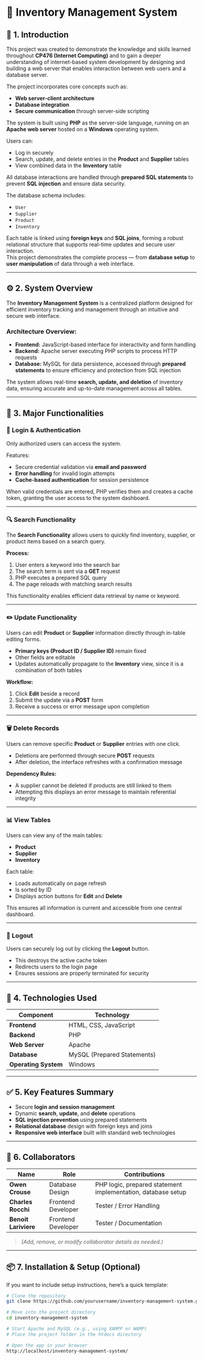 # 🧾 Inventory Management System

## 📘 1. Introduction

This project was created to demonstrate the knowledge and skills learned throughout **CP476 (Internet Computing)** and to gain a deeper understanding of internet-based system development by designing and building a web server that enables interaction between web users and a database server.

The project incorporates core concepts such as:
- **Web server-client architecture**
- **Database integration**
- **Secure communication** through server-side scripting

The system is built using **PHP** as the server-side language, running on an **Apache web server** hosted on a **Windows** operating system.

Users can:
- Log in securely  
- Search, update, and delete entries in the **Product** and **Supplier** tables  
- View combined data in the **Inventory** table  

All database interactions are handled through **prepared SQL statements** to prevent **SQL injection** and ensure data security.

The database schema includes:
- `User`
- `Supplier`
- `Product`
- `Inventory`

Each table is linked using **foreign keys** and **SQL joins**, forming a robust relational structure that supports real-time updates and secure user interaction.  
This project demonstrates the complete process — from **database setup** to **user manipulation** of data through a web interface.

---

## ⚙️ 2. System Overview

The **Inventory Management System** is a centralized platform designed for efficient inventory tracking and management through an intuitive and secure web interface.

### Architecture Overview:
- **Frontend:** JavaScript-based interface for interactivity and form handling  
- **Backend:** Apache server executing PHP scripts to process HTTP requests  
- **Database:** MySQL for data persistence, accessed through **prepared statements** to ensure efficiency and protection from SQL injection  

The system allows real-time **search, update, and deletion** of inventory data, ensuring accurate and up-to-date management across all tables.

---

## 🧩 3. Major Functionalities

### 🔐 Login & Authentication

Only authorized users can access the system.

Features:
- Secure credential validation via **email and password**
- **Error handling** for invalid login attempts
- **Cache-based authentication** for session persistence  

When valid credentials are entered, PHP verifies them and creates a cache token, granting the user access to the system dashboard.

---

### 🔍 Search Functionality

The **Search Functionality** allows users to quickly find inventory, supplier, or product items based on a search query.

**Process:**
1. User enters a keyword into the search bar  
2. The search term is sent via a **GET** request  
3. PHP executes a prepared SQL query  
4. The page reloads with matching search results  

This functionality enables efficient data retrieval by name or keyword.

---

### ✏️ Update Functionality

Users can edit **Product** or **Supplier** information directly through in-table editing forms.

- **Primary keys (Product ID / Supplier ID)** remain fixed  
- Other fields are editable  
- Updates automatically propagate to the **Inventory** view, since it is a combination of both tables  

**Workflow:**
1. Click **Edit** beside a record  
2. Submit the update via a **POST** form  
3. Receive a success or error message upon completion  

---

### 🗑️ Delete Records

Users can remove specific **Product** or **Supplier** entries with one click.

- Deletions are performed through secure **POST** requests  
- After deletion, the interface refreshes with a confirmation message  

**Dependency Rules:**
- A supplier cannot be deleted if products are still linked to them  
- Attempting this displays an error message to maintain referential integrity  

---

### 📊 View Tables

Users can view any of the main tables:
- **Product**
- **Supplier**
- **Inventory**

Each table:
- Loads automatically on page refresh  
- Is sorted by ID  
- Displays action buttons for **Edit** and **Delete**

This ensures all information is current and accessible from one central dashboard.

---

### 🚪 Logout

Users can securely log out by clicking the **Logout** button.

- This destroys the active cache token  
- Redirects users to the login page  
- Ensures sessions are properly terminated for security  

---

## 🧠 4. Technologies Used

| Component | Technology |
|------------|-------------|
| **Frontend** | HTML, CSS, JavaScript |
| **Backend** | PHP |
| **Web Server** | Apache |
| **Database** | MySQL (Prepared Statements) |
| **Operating System** | Windows |

---

## ✅ 5. Key Features Summary

- Secure **login and session management**
- Dynamic **search**, **update**, and **delete** operations
- **SQL injection prevention** using prepared statements
- **Relational database** design with foreign keys and joins
- **Responsive web interface** built with standard web technologies

---

## 👥 6. Collaborators

| Name | Role | Contributions |
|------|------|----------------|
| **Owen Crouse** | Database Design | PHP logic, prepared statement implementation, database setup |
| **Charles Rocchi** | Frontend Developer | Tester / Error Handling | HTML/CSS/JS interface design, form validation |
| **Benoit Lariviere** | Frontend Developer | Tester / Documentation | System testing, bug reporting | 

> *(Add, remove, or modify collaborator details as needed.)*

---

## 📦 7. Installation & Setup (Optional)

If you want to include setup instructions, here’s a quick template:

```bash
# Clone the repository
git clone https://github.com/yourusername/inventory-management-system.git

# Move into the project directory
cd inventory-management-system

# Start Apache and MySQL (e.g., using XAMPP or WAMP)
# Place the project folder in the htdocs directory

# Open the app in your browser
http://localhost/inventory-management-system/
